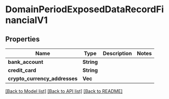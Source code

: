 # DomainPeriodExposedDataRecordFinancialV1

## Properties

Name | Type | Description | Notes
------------ | ------------- | ------------- | -------------
**bank_account** | **String** |  |
**credit_card** | **String** |  |
**crypto_currency_addresses** | **Vec<String>** |  |

[[Back to Model list]](../README.md#documentation-for-models) [[Back to API list]](../README.md#documentation-for-api-endpoints) [[Back to README]](../README.md)
